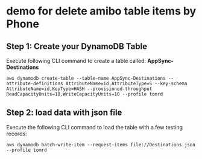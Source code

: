 # demo for delete amibo table items by Phone

## Step 1: Create your DynamoDB Table
Execute following CLI command to create a table called: **AppSync-Destinations**

    aws dynamodb create-table --table-name AppSync-Destinations --attribute-definitions AttributeName=id,AttributeType=S --key-schema AttributeName=id,KeyType=HASH --provisioned-throughput ReadCapacityUnits=10,WriteCapacityUnits=10 --profile tomrd

## Step 2: load data with json file
Execute the following CLI command to load the table with a few testing records:

    aws dynamodb batch-write-item --request-items file://Destinations.json --profile tomrd